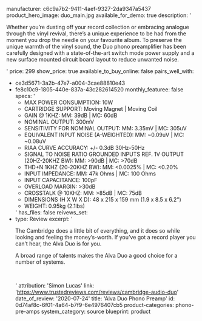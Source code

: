 manufacturer: c6c9a7b2-9411-4aef-9327-2da9347a5437
product_hero_image: duo_main.jpg
available_for_demo: true
description: '<p>Whether you’re dusting off your record collection or embracing analogue through the vinyl revival, there’s a unique experience to be had from the moment you drop the needle on your favourite album. To preserve the unique warmth of the vinyl sound, the Duo phono preamplifier has been carefully designed with a state-of-the-art switch mode power supply and a new surface mounted circuit board layout to reduce unwanted noise.</p>'
price: 299
show_price: true
available_to_buy_online: false
pairs_well_with:
  - ce3d5671-3a2b-47e7-a004-3cae88810e43
  - fe8c10c9-1805-440e-837a-43c282614520
monthly_featuree: false
specs: '<ul><li>MAX POWER CONSUMPTION: 10W<br></li><li>CARTRIDGE SUPPORT: Moving Magnet | Moving Coil<br></li><li>GAIN @ 1KHZ: MM: 39dB | MC: 60dB<br></li><li>NOMINAL OUTPUT: 300mV<br></li><li>SENSITIVITY FOR NOMINAL OUTPUT: MM: 3.35mV | MC: 305uV<br></li><li>EQUIVALENT INPUT NOISE (A-WEIGHTED): MM: ~0.09uV | MC: ~0.08uV<br></li><li>RIAA CURVE ACCURACY: +/- 0.3dB 30Hz-50Hz<br></li><li>SIGNAL TO NOISE RATIO GROUNDED INPUTS REF. 1V OUTPUT (20HZ-20KHZ BW): MM: &gt;90dB | MC: &gt;70dB<br></li><li>THD+N 1KHZ (20-20KHZ BW): MM: &lt;0.0025% | MC: &lt;0.20%<br></li><li>INPUT IMPEDANCE: MM: 47k Ohms | MC: 100 Ohms&nbsp;<br></li><li>INPUT CAPACITANCE: 100pF<br></li><li>OVERLOAD MARGIN: &gt;30dB<br></li><li>CROSSTALK @ 10KHZ: MM: &gt;85dB | MC: 75dB<br></li><li>DIMENSIONS (H X W X D): 48 x 215 x 159 mm (1.9 x 8.5 x 6.2")<br></li><li>WEIGHT: 0.95kg (2.1lbs)<br></li></ul>'
has_files: false
reivews_set:
  -
    type: Review
    excerpt: '<p>The Cambridge does a little bit of everything, and it does so while looking and feeling the money’s-worth. If you’ve got a record player you can’t hear, the Alva Duo is for you.</p><p>A broad range of talents makes the Alva Duo a good choice for a number of systems.&nbsp;<br></p><p><br></p>'
    attribution: 'Simon Lucas'
    link: 'https://www.trustedreviews.com/reviews/cambridge-audio-duo'
    date_of_review: '2020-07-24'
title: 'Alva Duo Phono Preamp'
id: 0d74af8c-6f01-4a64-b7f9-6e4976407cb5
product-categories: phono-pre-amps
system_category: source
blueprint: product
